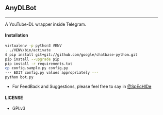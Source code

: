 ## AnyDLBot
---

A YouTube-DL wrapper inside Telegram.

#### Installation

```sh
virtualenv -p python3 VENV
. ./VENV/bin/activate
$ pip install git+git://github.com/google/chatbase-python.git
pip install --upgrade pip
pip install -r requirements.txt
cp config.sample.py config.py
--- EDIT config.py values appropriately ---
python bot.py
```


- For FeedBack and Suggestions, please feel free to say in [@SpEcHlDe](https://telegram.dog/ShrimadhaVahdamirhS)

#### LICENSE
- GPLv3

